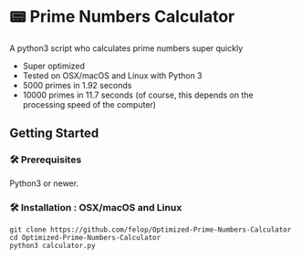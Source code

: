 # 📟 Prime Numbers Calculator
A python3 script who calculates prime numbers super quickly
* Super optimized
* Tested on OSX/macOS and Linux with Python 3
* 5000 primes in 1.92 seconds
* 10000 primes in 11.7 seconds (of course, this depends on the processing speed of the computer)

## Getting Started

### 🛠 Prerequisites

Python3 or newer.

### 🛠 Installation : OSX/macOS and Linux
```
git clone https://github.com/felop/Optimized-Prime-Numbers-Calculator
cd Optimized-Prime-Numbers-Calculator
python3 calculator.py
```
